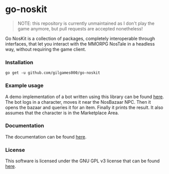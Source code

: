 # go-noskit

> NOTE: this repository is currently unmaintained as I don't play the game anymore, but pull requests are accepted nonetheless!

Go NosKit is a collection of packages, completely interoperable through interfaces, that let you interact with the MMORPG NosTale in a headless way, without requiring the game client.

### Installation
```
go get -u github.com/gilgames000/go-noskit
```

### Example usage
A demo implementation of a bot written using this library can be found [here](https://github.com/Gilgames000/go-noskit/blob/master/example/basic_bot/main.go). The bot logs in a character, moves it near the NosBazaar NPC. Then it opens the bazaar and queries it for an item. Finally it prints the result. It also
assumes that the character is in the Marketplace Area.

### Documentation
The documentation can be found [here](https://pkg.go.dev/github.com/gilgames000/go-noskit).

### License
This software is licensed under the GNU GPL v3 license that can be found [here](https://github.com/Gilgames000/go-noskit/blob/master/LICENSE).
